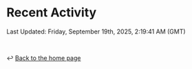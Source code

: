# Recent Activity

<!--RECENT_ACTIVITY:start-->
<!--RECENT_ACTIVITY:end-->

<!--RECENT_ACTIVITY:last_update-->
Last Updated: Friday, September 19th, 2025, 2:19:41 AM (GMT)
<!--RECENT_ACTIVITY:last_update_end-->

<br>

↩️ [Back to the home page](/README.md)
